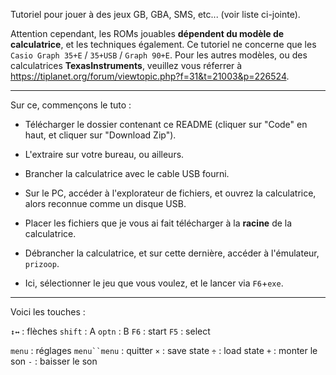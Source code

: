 Tutoriel pour jouer à des jeux GB, GBA, SMS, etc... (voir liste ci-jointe).

Attention cependant, les ROMs jouables **dépendent du modèle de calculatrice**, et les techniques également.
Ce tutoriel ne concerne que les `Casio Graph 35+E` / `35+USB` / `Graph 90+E`.
Pour les autres modèles, ou des calculatrices **TexasInstruments**, veuillez vous réferrer à https://tiplanet.org/forum/viewtopic.php?f=31&t=21003&p=226524.

- - - - - - - - - - - - - - - - - - - - - - - - - - - - - -

Sur ce, commençons le tuto :

- Télécharger le dossier contenant ce README (cliquer sur "Code" en haut, et cliquer sur "Download Zip").
- L'extraire sur votre bureau, ou ailleurs.

- Brancher la calculatrice avec le cable USB fourni.
- Sur le PC, accéder à l'explorateur de fichiers, et ouvrez la calculatrice, alors reconnue comme un disque USB.
- Placer les fichiers que je vous ai fait télécharger à la **racine** de la calculatrice.

- Débrancher la calculatrice, et sur cette dernière, accéder à l'émulateur, `prizoop`.
- Ici, sélectionner le jeu que vous voulez, et le lancer via `F6`+`exe`.

- - - - - - - - - - - - - - - - - - - - - - - - - - - - - -

Voici les touches :

`↕↔` : flèches
`shift` : A
`optn` : B
`F6` : start
`F5` : select

`menu` : réglages
`menu``menu` : quitter
`×` : save state
`÷` : load state
`+` : monter le son
`-` : baisser le son
